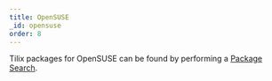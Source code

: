 ```yaml
---
title: OpenSUSE
_id: opensuse
order: 8
---
```

Tilix packages for OpenSUSE can be found by performing a [Package Search](https://software.opensuse.org/package/tilix).
